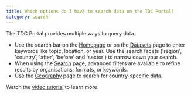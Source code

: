 ```yaml
---
title: Which options do I have to search data on the TDC Portal?
category: search
---
```


The TDC Portal provides multiple ways to query data. 

- Use the search bar on the [Homepage](https://portal.transport-data.org/) or on the [Datasets](https://portal.transport-data.org/datasets) page to enter keywords like topic, location, or year. Use the search facets ('region', 'country', 'after', 'before' and 'sector') to narrow down your search. 
- When using the [Search](https://portal.transport-data.org/search) page, advanced filters are available to refine results by organisations, formats, or keywords.
- Use the [Geography](https://portal.transport-data.org/geography) page to search for country-specific data.

Watch the [video tutorial](https://github.com/user-attachments/assets/d5d5c2b0-b761-4435-8c09-252fcba21529) to learn more.
